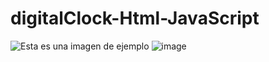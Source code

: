 # digitalClock-Html-JavaScript

![Esta es una imagen de ejemplo](https://ejemplo.com/imagen.jpg)
![image](https://user-images.githubusercontent.com/66112531/183315120-2aca8065-2030-48e2-a4db-c712cd82adca.png)
